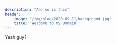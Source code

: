 ```yaml
---
description: "And so is this"
header:
    image: "/img/blog/2020-09-11/background.jpg"
    title: "Welcome to My Domain"
---
```


Yeah guy?
